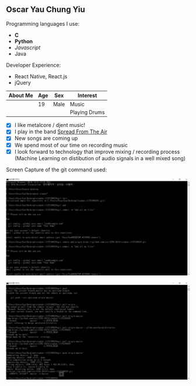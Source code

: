 Oscar Yau Chung Yiu
-----------
Programming languages I use:
- **C**
- **Python**
- *Javascript*
- Java

Developer Experience:
- React Native, React.js
- jQuery

| About Me | Age | Sex  | Interest      |
|----------|-----|------|---------------|
|          | 19  | Male | Music         |
|          |     |      | Playing Drums |


- [x] I like metalcore / djent music!
- [x] I play in the band [Spread From The Air](https://www.youtube.com/channel/UCOBKVXkJkPtjPFAHCN3wCng)
- [x] New songs are coming up
- [x] We spend most of our time on recording music
- [x] I look forward to technology that improve mixing / recording process (Machine Learning on distibution of audio signals in a well mixed song)

Screen Capture of the git command used:

![capture1](./screen_cap1.png?raw=true)

![capture2](./screen_cap2.png?raw=true)

